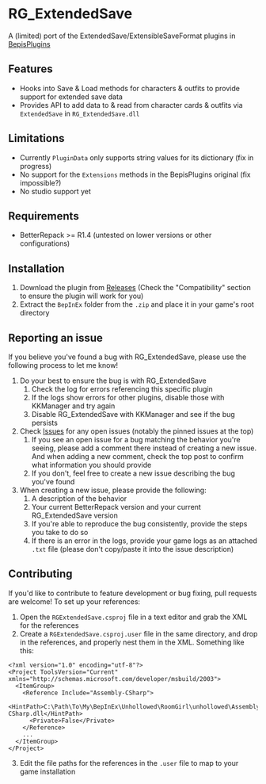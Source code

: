 # RG_ExtendedSave
A (limited) port of the ExtendedSave/ExtensibleSaveFormat plugins in [BepisPlugins](https://github.com/IllusionMods/BepisPlugins/)

## Features
- Hooks into Save & Load methods for characters & outfits to provide support for extended save data
- Provides API to add data to & read from character cards & outfits via `ExtendedSave` in `RG_ExtendedSave.dll`

## Limitations
- Currently `PluginData` only supports string values for its dictionary (fix in progress)
- No support for the `Extensions` methods in the BepisPlugins original (fix impossible?)
- No studio support yet

## Requirements
- BetterRepack >= R1.4 (untested on lower versions or other configurations)

## Installation
1. Download the plugin from [Releases](https://github.com/bogus-things/RG_ExtendedSave/releases) (Check the "Compatibility" section to ensure the plugin will work for you)
2. Extract the `BepInEx` folder from the `.zip` and place it in your game's root directory

## Reporting an issue
If you believe you've found a bug with RG_ExtendedSave, please use the following process to let me know!
1. Do your best to ensure the bug is with RG_ExtendedSave
    1. Check the log for errors referencing this specific plugin
    2. If the logs show errors for other plugins, disable those with KKManager and try again
    3. Disable RG_ExtendedSave with KKManager and see if the bug persists
2. Check [Issues](https://github.com/bogus-things/RG_ExtendedSave/issues) for any open issues (notably the pinned issues at the top)
    1. If you see an open issue for a bug matching the behavior you're seeing, please add a comment there instead of creating a new issue. And when adding a new comment, check the top post to confirm what information you should provide
    2. If you don't, feel free to create a new issue describing the bug you've found
3. When creating a new issue, please provide the following:
    1. A description of the behavior
    2. Your current BetterRepack version and your current RG_ExtendedSave version
    3. If you're able to reproduce the bug consistently, provide the steps you take to do so
    4. If there is an error in the logs, provide your game logs as an attached `.txt` file (please don't copy/paste it into the issue description)
  
## Contributing
If you'd like to contribute to feature development or bug fixing, pull requests are welcome! To set up your references:
1. Open the `RGExtendedSave.csproj` file in a text editor and grab the XML for the references
2. Create a `RGExtendedSave.csproj.user` file in the same directory, and drop in the references, and properly nest them in the XML. Something like this:
```
<?xml version="1.0" encoding="utf-8"?>
<Project ToolsVersion="Current" xmlns="http://schemas.microsoft.com/developer/msbuild/2003">
  <ItemGroup>
    <Reference Include="Assembly-CSharp">
      <HintPath>C:\Path\To\My\BepInEx\Unhollowed\RoomGirl\unhollowed\Assembly-CSharp.dll</HintPath>
      <Private>False</Private>
    </Reference>
    ...
  </ItemGroup>
</Project>
```
3. Edit the file paths for the references in the `.user` file to map to your game installation
